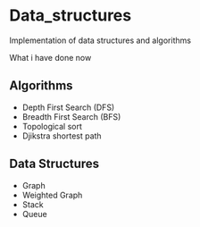 # Data_structures

Implementation of data structures and algorithms

What i have done now


## Algorithms
- Depth First Search (DFS)
- Breadth First Search (BFS)
- Topological sort
- Djikstra shortest path


## Data Structures
- Graph
- Weighted Graph
- Stack
- Queue
